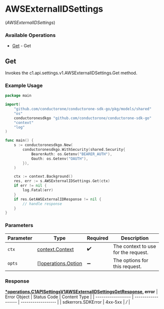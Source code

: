 # AWSExternalIDSettings
(*AWSExternalIDSettings*)

### Available Operations

* [Get](#get) - Get

## Get

Invokes the c1.api.settings.v1.AWSExternalIDSettings.Get method.

### Example Usage

```go
package main

import(
	"github.com/conductorone/conductorone-sdk-go/pkg/models/shared"
	"os"
	conductoronesdkgo "github.com/conductorone/conductorone-sdk-go"
	"context"
	"log"
)

func main() {
    s := conductoronesdkgo.New(
        conductoronesdkgo.WithSecurity(shared.Security{
            BearerAuth: os.Getenv("BEARER_AUTH"),
            Oauth: os.Getenv("OAUTH"),
        }),
    )

    ctx := context.Background()
    res, err := s.AWSExternalIDSettings.Get(ctx)
    if err != nil {
        log.Fatal(err)
    }
    if res.GetAWSExternalIDResponse != nil {
        // handle response
    }
}
```

### Parameters

| Parameter                                                    | Type                                                         | Required                                                     | Description                                                  |
| ------------------------------------------------------------ | ------------------------------------------------------------ | ------------------------------------------------------------ | ------------------------------------------------------------ |
| `ctx`                                                        | [context.Context](https://pkg.go.dev/context#Context)        | :heavy_check_mark:                                           | The context to use for the request.                          |
| `opts`                                                       | [][operations.Option](../../pkg/models/operations/option.md) | :heavy_minus_sign:                                           | The options for this request.                                |


### Response

**[*operations.C1APISettingsV1AWSExternalIDSettingsGetResponse](../../pkg/models/operations/c1apisettingsv1awsexternalidsettingsgetresponse.md), error**
| Error Object       | Status Code        | Content Type       |
| ------------------ | ------------------ | ------------------ |
| sdkerrors.SDKError | 4xx-5xx            | */*                |
